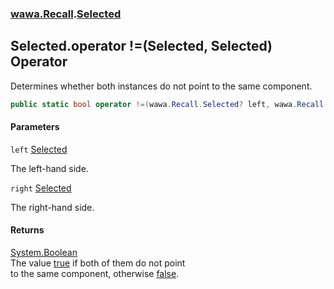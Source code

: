 ### [wawa.Recall](wawa.Recall.md 'wawa.Recall').[Selected](Selected.md 'wawa.Recall.Selected')

## Selected.operator !=(Selected, Selected) Operator

Determines whether both instances do not point to the same component.

```csharp
public static bool operator !=(wawa.Recall.Selected? left, wawa.Recall.Selected? right);
```
#### Parameters

<a name='wawa.Recall.Selected.op_Inequality(wawa.Recall.Selected,wawa.Recall.Selected).left'></a>

`left` [Selected](Selected.md 'wawa.Recall.Selected')

The left-hand side.

<a name='wawa.Recall.Selected.op_Inequality(wawa.Recall.Selected,wawa.Recall.Selected).right'></a>

`right` [Selected](Selected.md 'wawa.Recall.Selected')

The right-hand side.

#### Returns
[System.Boolean](https://docs.microsoft.com/en-us/dotnet/api/System.Boolean 'System.Boolean')  
The value [true](https://docs.microsoft.com/en-us/dotnet/csharp/language-reference/builtin-types/bool 'https://docs.microsoft.com/en-us/dotnet/csharp/language-reference/builtin-types/bool') if both of them do not point  
to the same component, otherwise [false](https://docs.microsoft.com/en-us/dotnet/csharp/language-reference/builtin-types/bool 'https://docs.microsoft.com/en-us/dotnet/csharp/language-reference/builtin-types/bool').